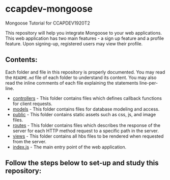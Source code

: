 # ccapdev-mongoose
Mongoose Tutorial for CCAPDEV1920T2

This repository will help you integrate Mongoose to your web applications. This web application has two main features - a sign up feature and a profile feature. Upon signing-up, registered users may view their profile.

## Contents:

Each folder and file in this repository is properly documented. You may read the `README.md` file of each folder to understand its content. You may also read the inline comments of each file explaining the statements line-per-line.

- [controllers](https://github.com/arvention/ccapdev-mongoose/tree/master/controllers) - This folder contains files which defines callback functions for client requests.
- [models](https://github.com/arvention/ccapdev-mongoose/tree/master/models) - This folder contains files for database modeling and access.
- [public](https://github.com/arvention/ccapdev-mongoose/tree/master/public) - This folder contains static assets such as css, js, and image files.
- [routes](https://github.com/arvention/ccapdev-mongoose/tree/master/routes) - This folder contains files which describes the response of the server for each HTTP method request to a specific path in the server.
- [views](https://github.com/arvention/ccapdev-mongoose/tree/master/views) - This folder contains all hbs files to be rendered when requested from the server.
- [index.js](https://github.com/arvention/ccapdev-mongoose/blob/master/index.js) - The main entry point of the web application.

## Follow the steps below to set-up and study this repository:
